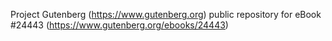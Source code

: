 Project Gutenberg (https://www.gutenberg.org) public repository for eBook #24443 (https://www.gutenberg.org/ebooks/24443)
